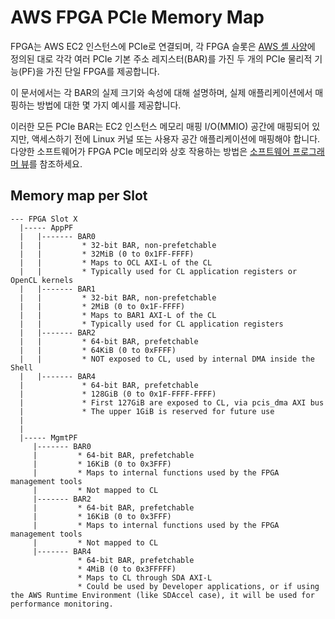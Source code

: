 # AWS FPGA PCIe Memory Map

FPGA는 AWS EC2 인스턴스에 PCIe로 연결되며, 각 FPGA 슬롯은 [AWS 셸 사양](./AWS_Shell_Interface_Specification.md)에 정의된 대로 각각 여러 PCIe 기본 주소 레지스터(BAR)를 가진 두 개의 PCIe 물리적 기능(PF)을 가진 단일 FPGA를 제공합니다.

이 문서에서는 각 BAR의 실제 크기와 속성에 대해 설명하며, 실제 애플리케이션에서 매핑하는 방법에 대한 몇 가지 예시를 제공합니다.

이러한 모든 PCIe BAR는 EC2 인스턴스 메모리 매핑 I/O(MMIO) 공간에 매핑되어 있지만, 액세스하기 전에 Linux 커널 또는 사용자 공간 애플리케이션에 매핑해야 합니다. 다양한 소프트웨어가 FPGA PCIe 메모리와 상호 작용하는 방법은 [소프트웨어 프로그래머 뷰](./Programmer_View.md)를 참조하세요.

## Memory map per Slot
```
--- FPGA Slot X  
  |----- AppPF  
  |   |------- BAR0  
  |   |         * 32-bit BAR, non-prefetchable
  |   |         * 32MiB (0 to 0x1FF-FFFF)
  |   |         * Maps to OCL AXI-L of the CL
  |   |         * Typically used for CL application registers or OpenCL kernels  
  |   |------- BAR1
  |   |         * 32-bit BAR, non-prefetchable
  |   |         * 2MiB (0 to 0x1F-FFFF)
  |   |         * Maps to BAR1 AXI-L of the CL
  |   |         * Typically used for CL application registers 
  |   |------- BAR2
  |   |         * 64-bit BAR, prefetchable
  |   |         * 64KiB (0 to 0xFFFF)
  |   |         * NOT exposed to CL, used by internal DMA inside the Shell
  |   |------- BAR4
  |             * 64-bit BAR, prefetchable
  |             * 128GiB (0 to 0x1F-FFFF-FFFF)
  |             * First 127GiB are exposed to CL, via pcis_dma AXI bus
  |             * The upper 1GiB is reserved for future use
  |
  |
  |----- MgmtPF  
     |------- BAR0  
     |         * 64-bit BAR, prefetchable
     |         * 16KiB (0 to 0x3FFF)
     |         * Maps to internal functions used by the FPGA management tools
     |         * Not mapped to CL
     |------- BAR2
     |         * 64-bit BAR, prefetchable
     |         * 16KiB (0 to 0x3FFF)
     |         * Maps to internal functions used by the FPGA management tools
     |         * Not mapped to CL
     |------- BAR4
               * 64-bit BAR, prefetchable
               * 4MiB (0 to 0x3FFFFF)
               * Maps to CL through SDA AXI-L
               * Could be used by Developer applications, or if using the AWS Runtime Environment (like SDAccel case), it will be used for performance monitoring.
```
